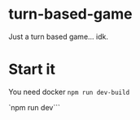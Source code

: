 # turn-based-game

Just a turn based game... idk.

# Start it

You need docker
```npm run dev-build```

`npm run dev```
